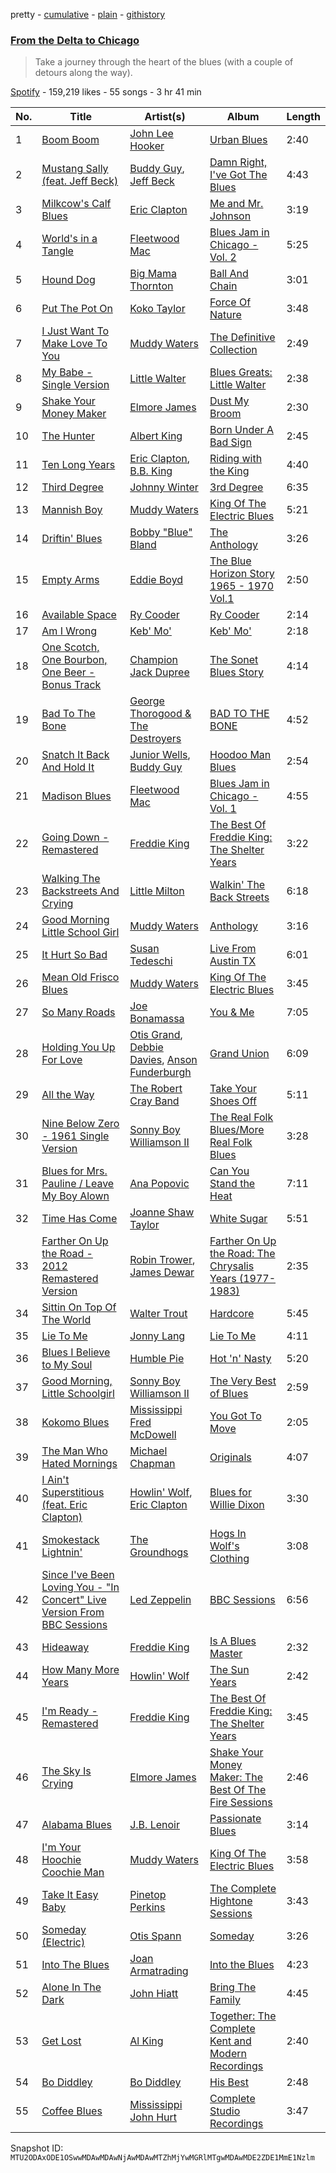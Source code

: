 pretty - [cumulative](/playlists/cumulative/37i9dQZF1DXdkAbM8agIbA.md) - [plain](/playlists/plain/37i9dQZF1DXdkAbM8agIbA) - [githistory](https://github.githistory.xyz/mackorone/spotify-playlist-archive/blob/main/playlists/plain/37i9dQZF1DXdkAbM8agIbA)

### [From the Delta to Chicago](https://open.spotify.com/playlist/37i9dQZF1DXdkAbM8agIbA)

> Take a journey through the heart of the blues \(with a couple of detours along the way\).

[Spotify](https://open.spotify.com/user/spotify) - 159,219 likes - 55 songs - 3 hr 41 min

| No. | Title | Artist(s) | Album | Length |
|---|---|---|---|---|
| 1 | [Boom Boom](https://open.spotify.com/track/2CU8WUplpBbehlCvSIYmlG) | [John Lee Hooker](https://open.spotify.com/artist/1yNOfXGQNGjAynk77wv85x) | [Urban Blues](https://open.spotify.com/album/4TqS9ryQ0UjfRNYW2cUbPG) | 2:40 |
| 2 | [Mustang Sally \(feat\. Jeff Beck\)](https://open.spotify.com/track/1TkliUZNnCeTjZMWPuUoPK) | [Buddy Guy](https://open.spotify.com/artist/2gCsNOpiBaMNh20jQ5prf0), [Jeff Beck](https://open.spotify.com/artist/0AD4odMWVQ2wUSlgxOB5Rl) | [Damn Right, I've Got The Blues](https://open.spotify.com/album/7IxnFL0kaVSqs9iy9qSqPj) | 4:43 |
| 3 | [Milkcow's Calf Blues](https://open.spotify.com/track/2nWyX13i7puQtqjI1AnaNH) | [Eric Clapton](https://open.spotify.com/artist/6PAt558ZEZl0DmdXlnjMgD) | [Me and Mr\. Johnson](https://open.spotify.com/album/19Nhw4EECcCOj2379B8idV) | 3:19 |
| 4 | [World's in a Tangle](https://open.spotify.com/track/7ByGRNFKSSHetljrsBraQH) | [Fleetwood Mac](https://open.spotify.com/artist/08GQAI4eElDnROBrJRGE0X) | [Blues Jam in Chicago \- Vol\. 2](https://open.spotify.com/album/7naiwyWXYCDiERI60WVzM7) | 5:25 |
| 5 | [Hound Dog](https://open.spotify.com/track/21qlCjNYLq9jPRR15v4Jyo) | [Big Mama Thornton](https://open.spotify.com/artist/6bR0cgMtkCVpm0I5yrDNzO) | [Ball And Chain](https://open.spotify.com/album/2AOVcou4z2NUEEJ8p36eje) | 3:01 |
| 6 | [Put The Pot On](https://open.spotify.com/track/03Z28pESL57j7Ze0wZr81G) | [Koko Taylor](https://open.spotify.com/artist/04qIJRFjTmvW5I1DMyGE1R) | [Force Of Nature](https://open.spotify.com/album/4Vdfz7fYsDct3p7yYj4tmJ) | 3:48 |
| 7 | [I Just Want To Make Love To You](https://open.spotify.com/track/3ywqjOnAgK749BRGWSCuuy) | [Muddy Waters](https://open.spotify.com/artist/4y6J8jwRAwO4dssiSmN91R) | [The Definitive Collection](https://open.spotify.com/album/0umiyuxHXu5FdhCHXY7Qm6) | 2:49 |
| 8 | [My Babe \- Single Version](https://open.spotify.com/track/545fH6upDbh2DilTp97fnB) | [Little Walter](https://open.spotify.com/artist/22JuR9OeENcP54XN5TlNWS) | [Blues Greats: Little Walter](https://open.spotify.com/album/3WIwVBItK3XnJMhX4SPDPF) | 2:38 |
| 9 | [Shake Your Money Maker](https://open.spotify.com/track/3JPC78sNlPaiZ1NgztXW2Q) | [Elmore James](https://open.spotify.com/artist/0q9kpdDkEA3H17gcRMjgVS) | [Dust My Broom](https://open.spotify.com/album/2EtFRWTnIw4nLsMI3KZcQq) | 2:30 |
| 10 | [The Hunter](https://open.spotify.com/track/43pSOFF21ZaKe6yN2otmKK) | [Albert King](https://open.spotify.com/artist/5aygfDCEaX5KTZOxSCpT9o) | [Born Under A Bad Sign](https://open.spotify.com/album/67I17xxxioQjnisRNmuSPE) | 2:45 |
| 11 | [Ten Long Years](https://open.spotify.com/track/4CayREZylZ5ij94y1v0zlc) | [Eric Clapton](https://open.spotify.com/artist/6PAt558ZEZl0DmdXlnjMgD), [B.B\. King](https://open.spotify.com/artist/5xLSa7l4IV1gsQfhAMvl0U) | [Riding with the King](https://open.spotify.com/album/7b0Ysbudh2BH9A853EfxEu) | 4:40 |
| 12 | [Third Degree](https://open.spotify.com/track/4nTDJ65BGxqIzxYv6orK2P) | [Johnny Winter](https://open.spotify.com/artist/2ODUxmFxJSyvGiimNhMHbO) | [3rd Degree](https://open.spotify.com/album/6dVzmBcjw1033jfE8erIH4) | 6:35 |
| 13 | [Mannish Boy](https://open.spotify.com/track/58PSYdY0GFg0LFb2PxYk4T) | [Muddy Waters](https://open.spotify.com/artist/4y6J8jwRAwO4dssiSmN91R) | [King Of The Electric Blues](https://open.spotify.com/album/4fOVcN7X7vQ8L41is621uJ) | 5:21 |
| 14 | [Driftin' Blues](https://open.spotify.com/track/3AI5t2nxOkpTbA1tYfwp0m) | [Bobby "Blue" Bland](https://open.spotify.com/artist/48nwxUvPJZkm8uPa7xMzmj) | [The Anthology](https://open.spotify.com/album/0mKHXvv5BVwjmrYdxeTjWo) | 3:26 |
| 15 | [Empty Arms](https://open.spotify.com/track/1Zi46GcDlazYsBPjeNW97E) | [Eddie Boyd](https://open.spotify.com/artist/6tlPbmYME3fjRkSBb3pjoB) | [The Blue Horizon Story 1965 \- 1970 Vol.1](https://open.spotify.com/album/3GQzONst8rESPmcCXTn5jp) | 2:50 |
| 16 | [Available Space](https://open.spotify.com/track/439kdOcVhEp5gQ67eYNkKG) | [Ry Cooder](https://open.spotify.com/artist/1CPwHx5lgVxv0rfcp7UXLx) | [Ry Cooder](https://open.spotify.com/album/6GbhRC2huYcTVGf4TOXVqd) | 2:14 |
| 17 | [Am I Wrong](https://open.spotify.com/track/3tvyQCSm1QcWURgGvygvke) | [Keb' Mo'](https://open.spotify.com/artist/6iDaoPZVgxrTkndDCisX8F) | [Keb' Mo'](https://open.spotify.com/album/09rC6HgLbuYl74OvGdJw6t) | 2:18 |
| 18 | [One Scotch, One Bourbon, One Beer \- Bonus Track](https://open.spotify.com/track/7HuxOLIN2PTcmbebTbAUdf) | [Champion Jack Dupree](https://open.spotify.com/artist/1NnRjWELSLqFONDhwc8VU7) | [The Sonet Blues Story](https://open.spotify.com/album/1YZ1hA2Z3OHfGLj2QLOYcV) | 4:14 |
| 19 | [Bad To The Bone](https://open.spotify.com/track/6s0NHplywwr1IjnQpUpWJk) | [George Thorogood & The Destroyers](https://open.spotify.com/artist/4n31svBA9GGIYxGxgrQaRK) | [BAD TO THE BONE](https://open.spotify.com/album/2YeoeDa3soxjD4ANZGG1fj) | 4:52 |
| 20 | [Snatch It Back And Hold It](https://open.spotify.com/track/1Q6anBZ21FGcaHvR50d326) | [Junior Wells](https://open.spotify.com/artist/78CBFzwo7wwNaaTYVP5btK), [Buddy Guy](https://open.spotify.com/artist/2gCsNOpiBaMNh20jQ5prf0) | [Hoodoo Man Blues](https://open.spotify.com/album/6whq5Ok1wCTlrXRNyzDSJ4) | 2:54 |
| 21 | [Madison Blues](https://open.spotify.com/track/7tHeuxpScfJiPEN3mOWN3v) | [Fleetwood Mac](https://open.spotify.com/artist/08GQAI4eElDnROBrJRGE0X) | [Blues Jam in Chicago \- Vol\. 1](https://open.spotify.com/album/4Ez0f65ogP3lBq2JSes3Fr) | 4:55 |
| 22 | [Going Down \- Remastered](https://open.spotify.com/track/0JmzkCi9xu32A1idZ6ROBX) | [Freddie King](https://open.spotify.com/artist/5dCuFngSPyOOnTAvrC7v2s) | [The Best Of Freddie King: The Shelter Years](https://open.spotify.com/album/4gpyOtOO0Ws6zhvcp4ASMY) | 3:22 |
| 23 | [Walking The Backstreets And Crying](https://open.spotify.com/track/5YU67a01EqyrZGlxqmVuCV) | [Little Milton](https://open.spotify.com/artist/0MPtuQaV2GiRdLjAkPOaan) | [Walkin' The Back Streets](https://open.spotify.com/album/2eePvHHhgO81Wqf19eyhC9) | 6:18 |
| 24 | [Good Morning Little School Girl](https://open.spotify.com/track/63iU1ZSjKu6URHbCqHQlQ3) | [Muddy Waters](https://open.spotify.com/artist/4y6J8jwRAwO4dssiSmN91R) | [Anthology](https://open.spotify.com/album/35Mx3PmgRKmfkVuseZEKft) | 3:16 |
| 25 | [It Hurt So Bad](https://open.spotify.com/track/6J7HqE9hJ8EeM4xs9TvpWF) | [Susan Tedeschi](https://open.spotify.com/artist/5Ws3s6lSP4Un8kQf8CrAta) | [Live From Austin TX](https://open.spotify.com/album/2gbnIZiA52uahaE5LABDtS) | 6:01 |
| 26 | [Mean Old Frisco Blues](https://open.spotify.com/track/47yBPZ5GEDld4CMlsyudCV) | [Muddy Waters](https://open.spotify.com/artist/4y6J8jwRAwO4dssiSmN91R) | [King Of The Electric Blues](https://open.spotify.com/album/1jIhZkSMTuyqxbCucVCwyx) | 3:45 |
| 27 | [So Many Roads](https://open.spotify.com/track/4rsRYhm78huEfclb5NW5Ps) | [Joe Bonamassa](https://open.spotify.com/artist/2SNzxY1OsSCHBLVi77mpPQ) | [You & Me](https://open.spotify.com/album/4kel2Yi8IWl4Ur5LEWAQqv) | 7:05 |
| 28 | [Holding You Up For Love](https://open.spotify.com/track/5pr6IqzE159r8sDiPilG49) | [Otis Grand](https://open.spotify.com/artist/60irGM3vd95wQu82z1UXnU), [Debbie Davies](https://open.spotify.com/artist/21OcU2kzq3Oqkl8XxsEli7), [Anson Funderburgh](https://open.spotify.com/artist/4MeJdAj02pfiiAYXdQLlBW) | [Grand Union](https://open.spotify.com/album/70uNY1ijr5NPFG8Lu1UG54) | 6:09 |
| 29 | [All the Way](https://open.spotify.com/track/4AdSZ9NCONM50Nu4xGCAO3) | [The Robert Cray Band](https://open.spotify.com/artist/6cAtGdArQhrU7tTBoeWY3P) | [Take Your Shoes Off](https://open.spotify.com/album/7d1NEzBKMoeIlmqk8GUkLh) | 5:11 |
| 30 | [Nine Below Zero \- 1961 Single Version](https://open.spotify.com/track/1S8cPYioHdj6EMcXT8FuUv) | [Sonny Boy Williamson II](https://open.spotify.com/artist/69VgCcXFV59QuQWEXSTxfK) | [The Real Folk Blues/More Real Folk Blues](https://open.spotify.com/album/4t3KforpkAvZaKk6QDqhFQ) | 3:28 |
| 31 | [Blues for Mrs\. Pauline / Leave My Boy Alown](https://open.spotify.com/track/2nU9dvFZT7C3J8JspDPJun) | [Ana Popovic](https://open.spotify.com/artist/5kPUAJihniO5WfEfbOCjLf) | [Can You Stand the Heat](https://open.spotify.com/album/7qiZN7UqKPIrhCC0P9tJD4) | 7:11 |
| 32 | [Time Has Come](https://open.spotify.com/track/2RXIoXvCL53UKnsEjMRxl7) | [Joanne Shaw Taylor](https://open.spotify.com/artist/3FmTlY1F9dQyRursrsUaU7) | [White Sugar](https://open.spotify.com/album/2RaFqSmJ7KZ5bdtlIX4lM3) | 5:51 |
| 33 | [Farther On Up the Road \- 2012 Remastered Version](https://open.spotify.com/track/0OtF9vsPdeDUcIgBTz89ej) | [Robin Trower](https://open.spotify.com/artist/0MAvx5yzdhylg2ztJC3MD3), [James Dewar](https://open.spotify.com/artist/6VmkBLvoW53AnlOipgfsoF) | [Farther On Up the Road: The Chrysalis Years \(1977\-1983\)](https://open.spotify.com/album/6Nulq3B21dekpsFEBz7voT) | 2:35 |
| 34 | [Sittin On Top Of The World](https://open.spotify.com/track/7u1jL4CcyiVFKgqRrDteOf) | [Walter Trout](https://open.spotify.com/artist/12LgviUQ9DbfYJJ9niDWRq) | [Hardcore](https://open.spotify.com/album/1ofpiDwfjAJFb10ABIvgyO) | 5:45 |
| 35 | [Lie To Me](https://open.spotify.com/track/6DCALWbYX0BCOAGy0hMmRs) | [Jonny Lang](https://open.spotify.com/artist/5rX1EodZfwxmW4fQX2Caot) | [Lie To Me](https://open.spotify.com/album/6RIlPlBtXSMN9UePrFIBio) | 4:11 |
| 36 | [Blues I Believe to My Soul](https://open.spotify.com/track/159rDrzMhle0YqjuStXrsa) | [Humble Pie](https://open.spotify.com/artist/2CxLP749mup3ncPrXgCnvU) | [Hot 'n' Nasty](https://open.spotify.com/album/7AYev8wSsHf76I2a4hPdl7) | 5:20 |
| 37 | [Good Morning, Little Schoolgirl](https://open.spotify.com/track/4ONJFQncRTnzsezuhS5JH3) | [Sonny Boy Williamson II](https://open.spotify.com/artist/69VgCcXFV59QuQWEXSTxfK) | [The Very Best of Blues](https://open.spotify.com/album/6Nk6ZxWRiIi8tnXUTUfPkM) | 2:59 |
| 38 | [Kokomo Blues](https://open.spotify.com/track/663mnDvT0cAJVVNlMO2sxJ) | [Mississippi Fred McDowell](https://open.spotify.com/artist/0elA30wLp3RmiPaGtU2jhQ) | [You Got To Move](https://open.spotify.com/album/2hGK1ZMhhIwprDS06nqcO4) | 2:05 |
| 39 | [The Man Who Hated Mornings](https://open.spotify.com/track/1AxX0XSs3SPrm6ZEcTzYHi) | [Michael Chapman](https://open.spotify.com/artist/5slSOLb4CcoPOgptg4tsxo) | [Originals](https://open.spotify.com/album/0TzE9BjOVdueuUznZUP0WZ) | 4:07 |
| 40 | [I Ain't Superstitious \(feat\. Eric Clapton\)](https://open.spotify.com/track/4dsZ9LmC0p0wWDptdoP7Jb) | [Howlin' Wolf](https://open.spotify.com/artist/0Wxy5Qka8BN9crcFkiAxSR), [Eric Clapton](https://open.spotify.com/artist/6PAt558ZEZl0DmdXlnjMgD) | [Blues for Willie Dixon](https://open.spotify.com/album/2UsRwiwtgZJvjAOBYsym00) | 3:30 |
| 41 | [Smokestack Lightnin'](https://open.spotify.com/track/275jtdTeYNp0ovHKvTOmAk) | [The Groundhogs](https://open.spotify.com/artist/0c3RL3vVEgfxD6VBv7CGak) | [Hogs In Wolf's Clothing](https://open.spotify.com/album/1v5wYYuFJlfcOrXUlPbKLw) | 3:08 |
| 42 | [Since I've Been Loving You \- "In Concert" Live Version From BBC Sessions](https://open.spotify.com/track/4GipjkxL8RlDTMQC1t13OH) | [Led Zeppelin](https://open.spotify.com/artist/36QJpDe2go2KgaRleHCDTp) | [BBC Sessions](https://open.spotify.com/album/61Qn5YwV7doXt2R3AI971s) | 6:56 |
| 43 | [Hideaway](https://open.spotify.com/track/3uo1LMmWz3WrnAea1e3HUu) | [Freddie King](https://open.spotify.com/artist/5dCuFngSPyOOnTAvrC7v2s) | [Is A Blues Master](https://open.spotify.com/album/6HKgHFsZw0mnNhvkGD8dvN) | 2:32 |
| 44 | [How Many More Years](https://open.spotify.com/track/2E7v7z3kTTt16LlnI8bliJ) | [Howlin' Wolf](https://open.spotify.com/artist/0Wxy5Qka8BN9crcFkiAxSR) | [The Sun Years](https://open.spotify.com/album/4ZHtFUQnmNodE0BfEnkiVq) | 2:42 |
| 45 | [I'm Ready \- Remastered](https://open.spotify.com/track/7BffUnoYCyHy2Sd0wcDtvg) | [Freddie King](https://open.spotify.com/artist/5dCuFngSPyOOnTAvrC7v2s) | [The Best Of Freddie King: The Shelter Years](https://open.spotify.com/album/4gpyOtOO0Ws6zhvcp4ASMY) | 3:45 |
| 46 | [The Sky Is Crying](https://open.spotify.com/track/1cRTAPP2FG9h2WiYMOIVIK) | [Elmore James](https://open.spotify.com/artist/0q9kpdDkEA3H17gcRMjgVS) | [Shake Your Money Maker: The Best Of The Fire Sessions](https://open.spotify.com/album/5f4i4c03PdC3yHI63Ccauu) | 2:46 |
| 47 | [Alabama Blues](https://open.spotify.com/track/4ghvDvK0tWXLfvG4znwpAe) | [J.B\. Lenoir](https://open.spotify.com/artist/3enRG6NEAfCkJI2muGcnT1) | [Passionate Blues](https://open.spotify.com/album/7gmDAUOzdSNJf0x8HEhRFh) | 3:14 |
| 48 | [I'm Your Hoochie Coochie Man](https://open.spotify.com/track/3KSchPNSklO5McIqRH3qYX) | [Muddy Waters](https://open.spotify.com/artist/4y6J8jwRAwO4dssiSmN91R) | [King Of The Electric Blues](https://open.spotify.com/album/4fOVcN7X7vQ8L41is621uJ) | 3:58 |
| 49 | [Take It Easy Baby](https://open.spotify.com/track/7E1kMNu4v2eQczEMHtQK4k) | [Pinetop Perkins](https://open.spotify.com/artist/6h3s7UekUkRHes73EG5N55) | [The Complete Hightone Sessions](https://open.spotify.com/album/60yY4k2nSgFFMFWxJGBOAh) | 3:43 |
| 50 | [Someday \(Electric\)](https://open.spotify.com/track/5ZUxxja3WzBZUFF6P9M9HN) | [Otis Spann](https://open.spotify.com/artist/0xeI9Z0Uhs8bYGBRpqq88X) | [Someday](https://open.spotify.com/album/1E7OQUKXxK5qCX1Hy2O7j9) | 3:26 |
| 51 | [Into The Blues](https://open.spotify.com/track/1CD0FmsaLEeAJiJ4mjDKtf) | [Joan Armatrading](https://open.spotify.com/artist/1bdAJUX6JPsnYHbTl5jbk6) | [Into the Blues](https://open.spotify.com/album/3qssgbzfjagBDfITVXLkLL) | 4:23 |
| 52 | [Alone In The Dark](https://open.spotify.com/track/3rEUUtuhcdBT4JqVENJ4Uj) | [John Hiatt](https://open.spotify.com/artist/4Sld5LOPbAm1QSq9U32fFV) | [Bring The Family](https://open.spotify.com/album/1S6p34YmdtR3KCSiSTjbgW) | 4:45 |
| 53 | [Get Lost](https://open.spotify.com/track/0X6ur9izaeMnTD7dlrSijY) | [Al King](https://open.spotify.com/artist/1qqJsPaqUi5LWmKIctAwxJ) | [Together: The Complete Kent and Modern Recordings](https://open.spotify.com/album/77SEUfKBfR4WoKqo3ylDIw) | 2:40 |
| 54 | [Bo Diddley](https://open.spotify.com/track/1RB0enoqsqHElR3Pag8pzU) | [Bo Diddley](https://open.spotify.com/artist/2bmixwMZXlkl2sbIbOfviq) | [His Best](https://open.spotify.com/album/10zuf7RQluaQGrbrXtU4nW) | 2:48 |
| 55 | [Coffee Blues](https://open.spotify.com/track/16GdiwewBf99MhUSVsxUBe) | [Mississippi John Hurt](https://open.spotify.com/artist/1FdwVX3yL8ITuRnTZxetsA) | [Complete Studio Recordings](https://open.spotify.com/album/5cwghugVHA8qva7hYvMPVJ) | 3:47 |

Snapshot ID: `MTU2ODAxODE1OSwwMDAwMDAwNjAwMDAwMTZhMjYwMGRlMTgwMDAwMDE2ZDE1MmE1Nzlm`
